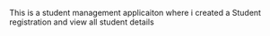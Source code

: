 This is a student management applicaiton where i created a Student registration and view all student details
